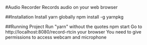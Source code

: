#Audio Recorder
Records audio on your web browser

##Installation
Install yarn globally npm install -g yarnpkg

##Running Project
Run "yarn" without the quotes
npm start
Go to http://localhost:8080/record-rtcin your browser
You need to give permissions to access webcam and microphone
